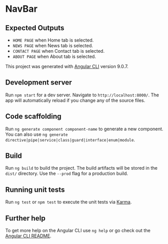 # NavBar

## Expected Outputs

- `HOME PAGE` when Home tab is selected.
- `NEWS PAGE` when News tab is selected.
- `CONTACT PAGE` when Contact tab is selected.
- `ABOUT PAGE` when About tab is selected.

This project was generated with [Angular CLI](https://github.com/angular/angular-cli) version 9.0.7.

## Development server

Run `npm start` for a dev server. Navigate to `http://localhost:8000/`. The app will automatically reload if you change any of the source files.

## Code scaffolding

Run `ng generate component component-name` to generate a new component. You can also use `ng generate directive|pipe|service|class|guard|interface|enum|module`.

## Build

Run `ng build` to build the project. The build artifacts will be stored in the `dist/` directory. Use the `--prod` flag for a production build.

## Running unit tests

Run `ng test` or `npm test` to execute the unit tests via [Karma](https://karma-runner.github.io).

## Further help

To get more help on the Angular CLI use `ng help` or go check out the [Angular CLI README](https://github.com/angular/angular-cli/blob/master/README.md).
